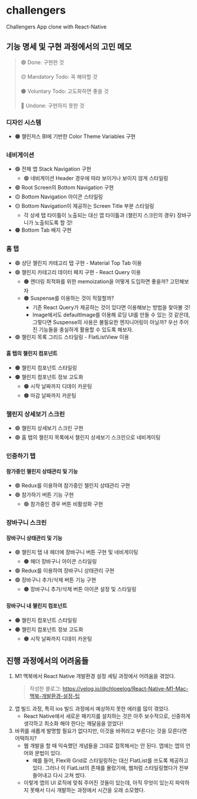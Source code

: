 # challengers
Challengers App clone with React-Native

## 기능 명세 및 구현 과정에서의 고민 메모

> 🟢 Done: 구현한 것
> 
> 🟡 Mandatory Todo: 꼭 해야할 것
> 
> 🟠 Voluntary Todo: 고도화하면 좋을 것
> 
> 🔴 Undone: 구현하지 못한 것

### 디자인 시스템
- 🟠 챌린저스 BI에 기반한 Color Theme Variables 구현

### 네비게이션
- 🟢 전체 앱 Stack Navigation 구현
  - 🟢 네비게이션 Header 경우에 따라 보이거나 보이지 않게 스타일링
- 🟢 Root Screen의 Bottom Navigation 구현
- 🟡 Bottom Navigation 아이콘 스타일링
- 🟡 Bottom Navigation이 제공하는 Screen Title 부분 스타일링
  - 각 상세 탭 타이틀이 노출되는 대신 앱 타이틀과 (챌린지 스크린의 경우) 장바구니가 노출되도록 할 것!
- 🟠 Bottom Tab 배지 구현
  
### 홈 탭
- 🟢 상단 챌린지 카테고리 탭 구현 - Material Top Tab 이용
- 🟢 챌린지 카테고리 데이터 페치 구현 - React Query 이용
  - 🟠 렌더링 최적화를 위한 memoization을 어떻게 도입하면 좋을까? 고민해보자
  - 🟠 Suspense를 이용하는 것이 적절할까? 
    - 기존 React Query가 제공하는 것이 있다면 이용해보는 방법을 찾아볼 것!
    - Image에서도 defaultImage를 이용해 로딩 UI를 만들 수 있는 것 같은데, 그렇다면 Suspense의 사용은 불필요한 엔지니어링이 아닐까? 우선 주어진 기능들을 충실하게 활용할 수 있도록 해보자.
- 🟢 챌린지 목록 그리드 스타일링 - FlatListView 이용

#### 홈 탭의 챌린지 컴포넌트 
- 🟠 챌린지 컴포넌트 스타일링
- 🟠 챌린지 컴포넌트 정보 고도화
  - 🟠 시작 날짜까지 디데이 카운팅
  - 🟠 마감 날짜까지 카운팅

### 챌린지 상세보기 스크린
- 🟢 챌린지 상세보기 스크린 구현
- 🟢 홈 탭의 챌린지 목록에서 챌린지 상세보기 스크린으로 네비게이팅

### 인증하기 탭

#### 참가중인 챌린지 상태관리 및 기능
- 🟢 Redux를 이용하여 참가중인 챌린지 상태관리 구현
- 🟢 참가하기 버튼 기능 구현
  - 🟢 참가중인 경우 버튼 비활성화 구현

### 장바구니 스크린

#### 장바구니 상태관리 및 기능
- 🟢 챌린지 탭 내 헤더에 장바구니 버튼 구현 및 네비게이팅
  - 🟠 헤더 장바구니 아이콘 스타일링
- 🟢 Redux를 이용하여 장바구니 상태관리 구현
- 🟢 장바구니 추가/삭제 버튼 기능 구현
  - 🟠 장바구니 추가/삭제 버튼 아이콘 설정 및 스타일링

#### 장바구니 내 챌린지 컴포넌트
- 🟠 챌린지 컴포넌트 스타일링
- 🟠 챌린지 컴포넌트 정보 고도화
  - 🟠 시작 날짜까지 디데이 카운팅


## 진행 과정에서의 어려움들
1. M1 맥북에서 React Native 개발환경 설정 세팅 과정에서 어려움을 겪었다.
   > 작성한 블로그: https://velog.io/@chloeelog/React-Native-M1-Mac-맥북-개발환경-설정-팁
2. 앱 빌드 과정, 특히 ios 빌드 과정에서 예상하지 못한 에러를 많이 겪었다.
   * React Native에서 새로운 패키지를 설치하는 것은 아주 보수적으로, 신중하게 생각하고 최소화 해야 한다는 깨달음을 얻었다! 
3. 바퀴를 새롭게 발명할 필요가 없다지만, 이것을 바퀴라고 부른다는 것을 모른다면 어떡하지?
   * 웹 개발을 할 때 익숙했던 개념들을 그대로 접목해서는 안 된다. 앱에는 앱의 언어와 문법이 있다.
     * 예를 들어, Flex와 Grid로 스타일링하는 대신 FlatList를 쓰도록 제공하고 있다. 그러나 이 FlatList의 존재를 몰랐기에, 웹처럼 스타일링했다가 전부 들어내고 다시 고쳐 썼다.
   * 이렇게 앱의 UI 로직에 맞춰 주어진 것들이 있는데, 아직 무엇이 있는지 파악하지 못해서 다시 개발하는 과정에서 시간을 오래 소모했다.